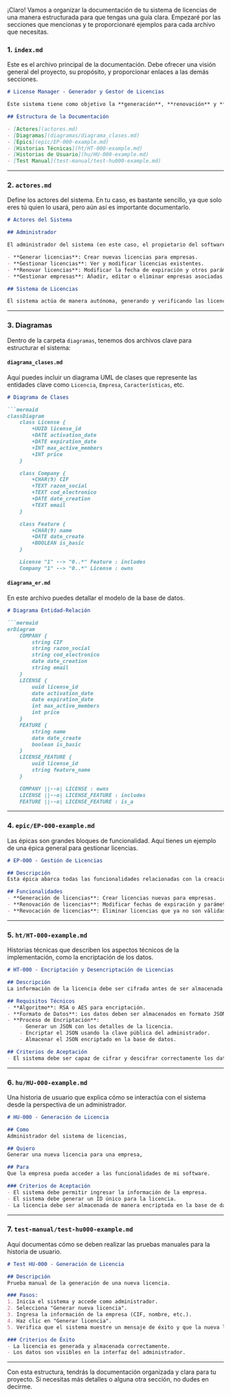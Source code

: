 ¡Claro! Vamos a organizar la documentación de tu sistema de licencias de una manera estructurada para que tengas una guía clara. Empezaré por las secciones que mencionas y te proporcionaré ejemplos para cada archivo que necesitas.

### **1. `index.md`**
Este es el archivo principal de la documentación. Debe ofrecer una visión general del proyecto, su propósito, y proporcionar enlaces a las demás secciones.

```markdown
# License Manager - Generador y Gestor de Licencias

Este sistema tiene como objetivo la **generación**, **renovación** y **gestión** de licencias para un software. Permite crear licencias con información cifrada y protegida mediante clave pública/privada, gestionar empresas asociadas y controlar el acceso a las funcionalidades de la aplicación a través de una base de datos SQLite.

## Estructura de la Documentación

- [Actores](actores.md)
- [Diagramas](diagramas/diagrama_clases.md)  
- [Epics](epic/EP-000-example.md)  
- [Historias Técnicas](ht/HT-000-example.md)  
- [Historias de Usuario](hu/HU-000-example.md)  
- [Test Manual](test-manual/test-hu000-example.md)  
```

---

### **2. `actores.md`**
Define los actores del sistema. En tu caso, es bastante sencillo, ya que solo eres tú quien lo usará, pero aún así es importante documentarlo.

```markdown
# Actores del Sistema

## Administrador

El administrador del sistema (en este caso, el propietario del software) tiene acceso completo a todas las funcionalidades del sistema de licencias. Sus principales responsabilidades son:

- **Generar licencias**: Crear nuevas licencias para empresas.
- **Gestionar licencias**: Ver y modificar licencias existentes.
- **Renovar licencias**: Modificar la fecha de expiración y otros parámetros de una licencia.
- **Gestionar empresas**: Añadir, editar o eliminar empresas asociadas a una licencia.

## Sistema de Licencias

El sistema actúa de manera autónoma, generando y verificando las licencias de acuerdo con las acciones del administrador.
```

---

### **3. Diagramas**
Dentro de la carpeta `diagramas`, tenemos dos archivos clave para estructurar el sistema:

#### **`diagrama_clases.md`**
Aquí puedes incluir un diagrama UML de clases que represente las entidades clave como `Licencia`, `Empresa`, `Características`, etc.

```markdown
# Diagrama de Clases

```mermaid
classDiagram
    class License {
        +UUID license_id
        +DATE activation_date
        +DATE expiration_date
        +INT max_active_members
        +INT price
    }

    class Company {
        +CHAR(9) CIF
        +TEXT razon_social
        +TEXT cod_electronico
        +DATE date_creation
        +TEXT email
    }

    class Feature {
        +CHAR(9) name
        +DATE date_create
        +BOOLEAN is_basic
    }

    License "1" --> "0..*" Feature : includes
    Company "1" --> "0..*" License : owns
```
#### **`diagrama_er.md`**
En este archivo puedes detallar el modelo de la base de datos.

```markdown
# Diagrama Entidad-Relación

```mermaid
erDiagram
    COMPANY {
        string CIF
        string razon_social
        string cod_electronico
        date date_creation
        string email
    }
    LICENSE {
        uuid license_id
        date activation_date
        date expiration_date
        int max_active_members
        int price
    }
    FEATURE {
        string name
        date date_create
        boolean is_basic
    }
    LICENSE_FEATURE {
        uuid license_id
        string feature_name
    }

    COMPANY ||--o| LICENSE : owns
    LICENSE ||--o| LICENSE_FEATURE : includes
    FEATURE ||--o| LICENSE_FEATURE : is_a
```

---

### **4. `epic/EP-000-example.md`**
Las épicas son grandes bloques de funcionalidad. Aquí tienes un ejemplo de una épica general para gestionar licencias.

```markdown
# EP-000 - Gestión de Licencias

## Descripción
Esta épica abarca todas las funcionalidades relacionadas con la creación, renovación, eliminación y gestión de licencias. Los usuarios deben poder generar nuevas licencias, renovarlas y asociarlas a empresas.

## Funcionalidades
- **Generación de licencias**: Crear licencias nuevas para empresas.
- **Renovación de licencias**: Modificar fechas de expiración y parámetros de licencias existentes.
- **Revocación de licencias**: Eliminar licencias que ya no son válidas.
```

---

### **5. `ht/HT-000-example.md`**
Historias técnicas que describen los aspectos técnicos de la implementación, como la encriptación de los datos.

```markdown
# HT-000 - Encriptación y Desencriptación de Licencias

## Descripción
La información de la licencia debe ser cifrada antes de ser almacenada. Usaremos un sistema de clave pública y privada para asegurar la protección de los datos.

## Requisitos Técnicos
- **Algoritmo**: RSA o AES para encriptación.
- **Formato de Datos**: Los datos deben ser almacenados en formato JSON.
- **Proceso de Encriptación**:
    - Generar un JSON con los detalles de la licencia.
    - Encriptar el JSON usando la clave pública del administrador.
    - Almacenar el JSON encriptado en la base de datos.

## Criterios de Aceptación
- El sistema debe ser capaz de cifrar y descifrar correctamente los datos usando claves públicas y privadas.
```

---

### **6. `hu/HU-000-example.md`**
Una historia de usuario que explica cómo se interactúa con el sistema desde la perspectiva de un administrador.

```markdown
# HU-000 - Generación de Licencia

## Como
Administrador del sistema de licencias,

## Quiero
Generar una nueva licencia para una empresa,

## Para
Que la empresa pueda acceder a las funcionalidades de mi software.

### Criterios de Aceptación
- El sistema debe permitir ingresar la información de la empresa.
- El sistema debe generar un ID único para la licencia.
- La licencia debe ser almacenada de manera encriptada en la base de datos.
```

---

### **7. `test-manual/test-hu000-example.md`**
Aquí documentas cómo se deben realizar las pruebas manuales para la historia de usuario.

```markdown
# Test HU-000 - Generación de Licencia

## Descripción
Prueba manual de la generación de una nueva licencia.

### Pasos:
1. Inicia el sistema y accede como administrador.
2. Selecciona "Generar nueva licencia".
3. Ingresa la información de la empresa (CIF, nombre, etc.).
4. Haz clic en "Generar licencia".
5. Verifica que el sistema muestre un mensaje de éxito y que la nueva licencia esté registrada en la base de datos.

### Criterios de Éxito
- La licencia es generada y almacenada correctamente.
- Los datos son visibles en la interfaz del administrador.
```

---

Con esta estructura, tendrás la documentación organizada y clara para tu proyecto. Si necesitas más detalles o alguna otra sección, no dudes en decirme.